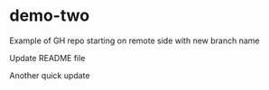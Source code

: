 # demo-two
Example of GH repo starting on remote side with new branch name

Update README file

Another quick update